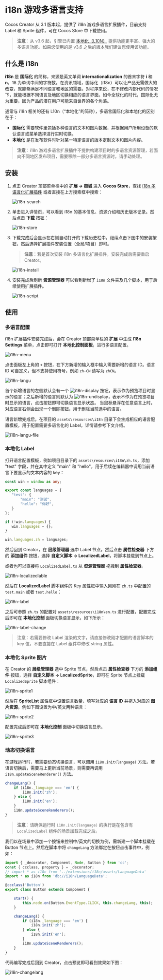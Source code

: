 # i18n 游戏多语言支持

Cocos Creator 从 3.1 版本起，提供了 i18n 游戏多语言扩展插件，目前支持 Label 和 Sprite 组件，可在 Cocos Store 中下载使用。

> **注意**：从 v3.6 起，引擎已内置 [本地化（L10N）](../editor/l10n/overview.md) 提供功能更丰富、强大的多语言功能。如果您使用的是 v3.6 之后的版本我们建议您使用该功能。

## 什么是 i18n

**i18n** 是 **国际化** 的简称，来源是英文单词 **internationalization** 的首末字符 **i** 和 **n**，18 为单词中间的字符数。在资讯领域，国际化（i18n）可以让产品无需做大的改变，就能够满足不同语言和地区的需要。对程序来说，在不修改内部代码的情况下，就能根据不同语言及地区切换相应的语言界面。如今全球化的时代，国际化尤为重要，因为产品的潜在用户可能来自世界的各个角落。

通常与 i18n 相关的还有 L10n（“本地化”的简称），多语言国际化和本地化的区别在于：

- **国际化** 需要软件里包括多种语言的文本和图片数据，并根据用户所用设备的默认语言或菜单选择进行实时切换。
- **本地化** 是在发布软件时针对某一特定语言的版本定制文本和图片内容。

> **注意**：i18n 游戏多语言扩展插件不提供构建项目时的多语言资源管理，若面向不同地区发布项目，需要移除一部分多语言资源时，请手动处理。

## 安装

1. 点击 Creator 顶部菜单栏中的 **扩展 -> 商城** 进入 **Cocos Store**，查找 [i18n 多语言化扩展插件](http://store.cocos.com/app/detail/1865) 或者直接在上方搜索框中搜索：

    ![i18n-search](i18n/i18n-search.png)

2. 单击进入详情页，可以看到 i18n 的基本信息、资源介绍和历史版本记录。然后点击 **下载** 按钮：

    ![i18n-store](i18n/i18n-store.png)

3. 下载完成后会显示在右侧自动打开的下载历史栏中，继续点击下图中的安装按钮，然后选择扩展插件安装位置（全局/项目）即可。

    > **注意**：若是首次安装 i18n 多语言化扩展插件，安装完成后需要重启 Creator。

    ![i18n-install](i18n/i18n-install.png)

4. 安装完成后刷新 **资源管理器** 可以看到新增了 `i18n` 文件夹及几个脚本，用于后续使用扩展插件。

    ![i18n-script](i18n/i18n-script.png)

## 使用

### 多语言配置

i18n 扩展插件安装完成后，会在 Creator 顶部菜单栏的 **扩展** 中生成 **I18n Settings** 菜单，点击即可打开 **本地化控制面板**，进行多语言配置。

![i18n-menu](i18n/i18n-menu.png)

点击面板左上角的 `+` 按钮，在下方新增的输入框中输入需要新增的语言 ID。语言 ID 可自定义，但不支持使用符号，例如 `zh-CN` 请写为 `zhCN`。

![i18n-langu](i18n/i18n-langu.png)

首个新增语言的左侧默认会有一个 ![i18n-display](i18n/i18n-display.png) 按钮，表示作为预览项目时显示的语言；之后新增的语言则默认为 ![i18n-undisplay](i18n/i18n-undisplay.png)，表示不作为在预览项目时显示的语言，点击按钮即可切换语言显示状态。
当鼠标悬浮在任意语言上时，对应语言右侧会出现一个删除按钮，用于删除当前选中的语言。

语言新增完成后，在项目的 `assets\resources\i18n` 目录下会生成相应的语言配置模板，用于配置需要多语言化的 Label，详情请参考下文介绍。

![i18n-langu-file](i18n/i18n-langu-file.png)

### 本地化 Label

打开语言配置模板，例如项目目录下的 `assets\resources\i18n\zh.ts`，添加 "test" 字段，并在其中定义 "main" 和 "hello"，用于后续在编辑器中调用当前语言下要显示的文本内容的 key：

```typescript
const win = window as any;

export const languages = {
   "test": {
       "main": "测试",
       "hello": "你好",
   }
};

if (!win.languages) {
   win.languages = {};
}

win.languages.zh = languages;
```

然后回到 Creator，在 **层级管理器** 选中 Label 节点，然后点击 **属性检查器** 下方的 **添加组件** 按钮，选择 **自定义脚本 -> LocalizedLabel**，将脚本挂载到节点上。

或者也可以直接将 `LocalizedLabel.ts` 从 **资源管理器** 拖拽到 **属性检查器**。

![i18n-localizedlable](i18n/i18n-localizedlable.png)

然后在 **LocalizedLabel** 脚本组件的 Key 属性框中输入刚刚在 `zh.ts` 中配置的 `test.main` 或者 `test.hello`：

![i18n-label](i18n/i18n-label.gif)

之后可参照 `zh.ts` 的配置对 `assets\resources\i18n\en.ts` 进行配置，配置完成后即可在 **本地化控制** 面板切换语言显示，如下所示：

![i18n-label-change](i18n/i18n-label-change.gif)

> 注意：若需要修改 Label 渲染的文字，请直接修改刚才配置的语言脚本的 key 值，不要直接在 Label 组件中修改 string 属性。

### 本地化 Sprite 图片

在 Creator 的 **层级管理器** 选中 Sprite 节点，然后点击 **属性检查器** 下方的 **添加组件** 按钮，选择 **自定义脚本 -> LocalizedSprite**，即可在 Sprite 节点上挂载 `LocalizedSprite` 脚本组件：

![i18n-sprite1](i18n/i18n-sprite1.png)

然后在 **SpriteList** 属性框中设置语言数量，填写对应的 **语言 ID** 并拖入对应的 **图片资源**。例如下图设置为中/英文两种语言：

![i18n-sprite2](i18n/i18n-sprite2.gif)

配置完成后即可在 **本地化控制** 面板中切换语言显示。

![i18n-sprite3](i18n/i18n-sprite3.gif)

### 动态切换语言

在游戏运行时，若需要动态切换语言，可以调用 `i18n.init(language)` 方法。若语言切换后，需要马上更新当前场景，则需要再调用 `i18n.updateSceneRenderer()` 方法。

```typescript
changeLang() {
    if (i18n._language === 'en') {
        i18n.init('zh');
    } else {
        i18n.init('en');
    }
    i18n.updateSceneRenderers();
}
```

> **注意**：请确保运行时 `i18n.init(language)` 的执行是在包含有 `LocalizedLabel` 组件的场景加载完成之后。

我们以在场景中添加一个按钮来控制中/英文的切换为例，需新建一个脚本挂载在 Button 节点上。然后在脚本中将 `changeLang` 方法绑定在按钮点击事件中，例如：

```typescript
import { _decorator, Component, Node, Button } from 'cc';
const { ccclass, property } = _decorator;
// import * as i18n from '../extensions/i18n/assets/LanguageData'
import * as i18n from 'db://i18n/LanguageData';

@ccclass('Button')
export class Button extends Component {

    start() {
        this.node.on(Button.EventType.CLICK, this.changeLang, this);
    }

    changeLang() {
        if (i18n._language === 'en') {
            i18n.init('zh');
        } else {
            i18n.init('en');
        }
        i18n.updateSceneRenderers();
    }
}
```

代码编写完成后回到 Creator，点击预览即可看到效果如下图：

![i18n-changelang](i18n/i18n-changelang.gif)
